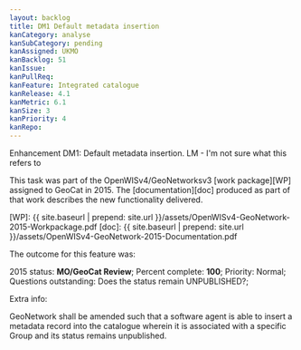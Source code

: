 ```yaml
---
layout: backlog
title: DM1 Default metadata insertion
kanCategory: analyse
kanSubCategory: pending
kanAssigned: UKMO
kanBacklog: 51
kanIssue:
kanPullReq:
kanFeature: Integrated catalogue
kanRelease: 4.1
kanMetric: 6.1
kanSize: 3
kanPriority: 4
kanRepo:
---
```

Enhancement DM1: Default metadata insertion. LM - I'm not sure what this refers to

This task was part of the OpenWISv4/GeoNetworksv3 [work package][WP] assigned to GeoCat in 2015.  The [documentation][doc] produced as part of that work describes the new functionality delivered.

[WP]: {{ site.baseurl | prepend: site.url }}/assets/OpenWISv4-GeoNetwork-2015-Workpackage.pdf
[doc]: {{ site.baseurl | prepend: site.url }}/assets/OpenWISv4-GeoNetwork-2015-Documentation.pdf

The outcome for this feature was:

2015 status: **MO/GeoCat Review**; Percent complete: **100**; Priority: Normal; Questions outstanding: Does the status remain UNPUBLISHED?;

Extra info:

GeoNetwork shall be amended such that a software agent is able to insert a metadata record into the catalogue wherein it is associated with a specific Group and its status remains unpublished.
